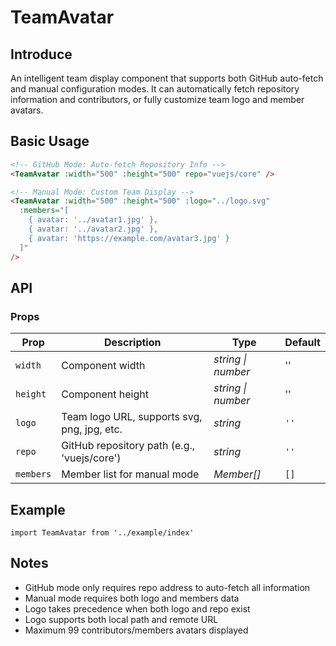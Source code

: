 # TeamAvatar

## Introduce

An intelligent team display component that supports both GitHub auto-fetch and manual configuration modes. It can automatically fetch repository information and contributors, or fully customize team logo and member avatars.

## Basic Usage

```html
<!-- GitHub Mode: Auto-fetch Repository Info -->
<TeamAvatar :width="500" :height="500" repo="vuejs/core" />

<!-- Manual Mode: Custom Team Display -->
<TeamAvatar :width="500" :height="500" :logo="../logo.svg"
  :members="[
    { avatar: '../avatar1.jpg' },
    { avatar: '../avatar2.jpg' },
    { avatar: 'https://example.com/avatar3.jpg' }
  ]"
/>
```

## API

### Props

| Prop | Description | Type | Default |
| --- | --- | --- | --- |
| `width` | Component width | _string \| number_ | '' |
| `height` | Component height | _string \| number_ | '' |
| `logo` | Team logo URL, supports svg, png, jpg, etc. | _string_ | `''` |
| `repo` | GitHub repository path (e.g., 'vuejs/core') | _string_ | `''` |
| `members` | Member list for manual mode | _Member[]_ | `[]` |

## Example

```vue
import TeamAvatar from '../example/index'
```

## Notes

- GitHub mode only requires repo address to auto-fetch all information
- Manual mode requires both logo and members data
- Logo takes precedence when both logo and repo exist
- Logo supports both local path and remote URL
- Maximum 99 contributors/members avatars displayed
